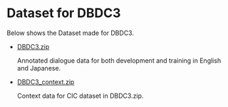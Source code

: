 # Dataset for DBDC3

Below shows the Dataset made for DBDC3.

* [DBDC3.zip](https://dbd-challenge.github.io/dbdc3/data/DBDC3.zip)

  Annotated dialogue data for both development and training in English and Japanese.

* [DBDC3_context.zip](https://dbd-challenge.github.io/dbdc3/data/DBDC3_context.zip)

  Context data for CIC dataset in DBDC3.zip.


